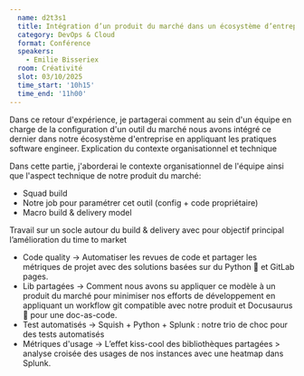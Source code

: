```yaml
---
  name: d2t3s1
  title: Intégration d’un produit du marché dans un écosystème d’entreprise - retour sur notre développeur expérience
  category: DevOps & Cloud
  format: Conférence
  speakers: 
    - Emilie Bisseriex
  room: Créativité
  slot: 03/10/2025
  time_start: '10h15'
  time_end: '11h00'
---
```

Dans ce retour d'expérience, je partagerai comment au sein d'un équipe en charge de la configuration d'un outil du marché nous avons intégré ce dernier dans notre écosystème d'entreprise en appliquant les pratiques software engineer.
Explication du contexte organisationnel et technique

Dans cette partie, j'aborderai le contexte organisationnel de l'équipe ainsi que l'aspect technique de notre produit du marché:

- Squad build
- Notre job pour paramétrer cet outil (config + code propriétaire)
- Macro build & delivery model

Travail sur un socle autour du build & delivery avec pour objectif principal l’amélioration du time to market

- Code quality -> Automatiser les revues de code et partager les métriques de projet avec des solutions basées sur du Python 🐍 et GitLab pages.
- Lib partagées -> Comment nous avons su appliquer ce modèle à un produit du marché pour minimiser nos efforts de développement en appliquant un workflow git compatible avec notre produit et Docusaurus 🦖 pour une doc-as-code.
- Test automatisés -> Squish + Python + Splunk : notre trio de choc pour des tests automatisés
- Métriques d'usage -> L’effet kiss-cool des bibliothèques partagées > analyse croisée des usages de nos instances avec une heatmap dans Splunk.

